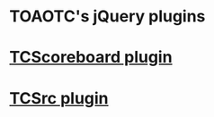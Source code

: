 TOAOTC's jQuery plugins
======================

[TCScoreboard plugin](/toaotc/jquery/tree/master/TCScoreboard)
=====================

[TCSrc plugin](/toaotc/jquery/tree/master/TCSrc)
=====================
